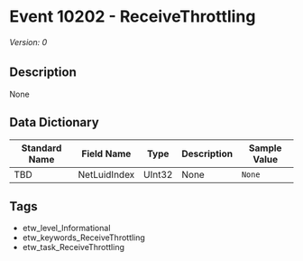 # Event 10202 - ReceiveThrottling
###### Version: 0

## Description
None

## Data Dictionary
|Standard Name|Field Name|Type|Description|Sample Value|
|---|---|---|---|---|
|TBD|NetLuidIndex|UInt32|None|`None`|

## Tags
* etw_level_Informational
* etw_keywords_ReceiveThrottling
* etw_task_ReceiveThrottling